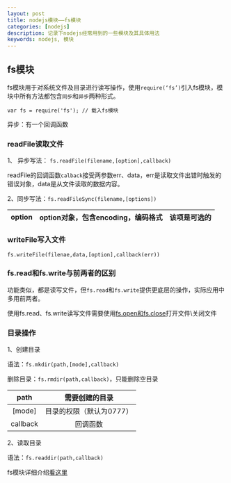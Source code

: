 ```yaml
---
layout: post
title: nodejs模块——fs模块
categories: [nodejs]
description: 记录下nodejs经常用到的一些模块及其具体用法
keywords: nodejs, 模块
---
```


## fs模块

fs模块用于对系统文件及目录进行读写操作，使用`require(‘fs’)`引入fs模块，模块中所有方法都包含`同步`和`异步`两种形式。

`var fs = require('fs'); // 载入fs模块`
	
异步：有一个回调函数

### readFile读取文件

  1、 异步写法： `fs.readFile(filename,[option],callback)`
   
   readFile的回调函数`calback`接受两参数err、data，err是读取文件出错时触发的错误对象，data是从文件读取的数据内容。
   
   2、同步写法：`fs.readFileSync(filename,[options])`
 
|option   | option对象，包含encoding，编码格式 | 该项是可选的|
|:--:|:--|:--|
  
### writeFile写入文件

 `fs.writeFile(filenae,data,[option],callback(err))`
 
### fs.read和fs.write与前两者的区别

  功能类似，都是读写文件，但`fs.read`和`fs.write`提供更底层的操作，实际应用中多用前两者。
  
  使用fs.read、fs.write读写文件需要使用[fs.open和fs.close](http://www.cnblogs.com/starof/p/5038300.html)打开文件\关闭文件

### 目录操作

1、创建目录

语法：`fs.mkdir(path,[mode],callback)`

删除目录：`fs.rmdir(path,callback)`，只能删除空目录

|path|需要创建的目录|
|:--:|:--:|
|[mode]|目录的权限（默认为0777）|
|callback | 回调函数|
	
2、读取目录

语法：`fs.readdir(path,callback)`


fs模块详细介绍[看这里](http://www.cnblogs.com/starof/p/5038300.html)
